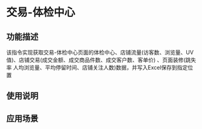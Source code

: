 # 交易-体检中心



## 功能描述

该指令实现获取交易-体检中心页面的体检中心、店铺流量(访客数、浏览量、UV值)、店铺交易(成交金额、成交商品件数、成交客户数、客单价) 、页面装修(跳失率 人均浏览量、平均停留时间、店铺关注人数)数据，并写入Excel保存到指定位置

## 使用说明


## 应用场景
